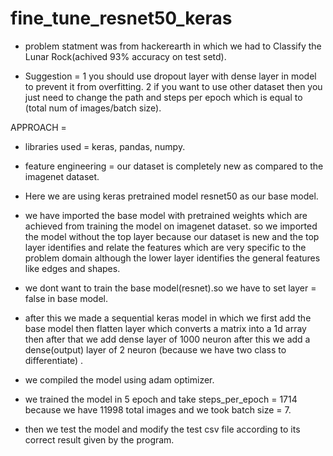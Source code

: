 # fine_tune_resnet50_keras

* problem statment was from hackerearth in which we had to Classify the Lunar Rock(achived 93% accuracy on test setd).

* Suggestion = 
  1 you should use dropout layer with dense layer in model to prevent it from overfitting.
  2 if you want to use other dataset then you just need to change the path and steps per epoch which is equal to  (total num of               images/batch size). 
  
APPROACH = 

* libraries used = keras, pandas, numpy.

* feature engineering = our dataset is completely new as compared to the imagenet dataset.
  
* Here we are using keras pretrained model resnet50 as our base model.

* we have imported the base model with pretrained weights which are achieved from training the model on imagenet dataset.
so we imported the model without the top layer because our dataset is new and the top layer identifies and relate
the features which are very specific to the problem domain although the lower layer identifies the general features 
like edges and shapes.

* we dont want to train the base model(resnet).so we have to set layer = false in base model.

* after this we made a sequential keras model in which we first add the base model then flatten layer which converts a 
matrix into a 1d array then after that we add dense layer of 1000 neuron after this we add a dense(output) layer 
of 2 neuron (because we have two class to differentiate) .

* we compiled the model using adam optimizer.

* we trained the model in 5 epoch and take steps_per_epoch = 1714 because we have 11998 total images and we took
batch size = 7.

* then we test the model and modify the test csv file according to its correct result given by the program.
